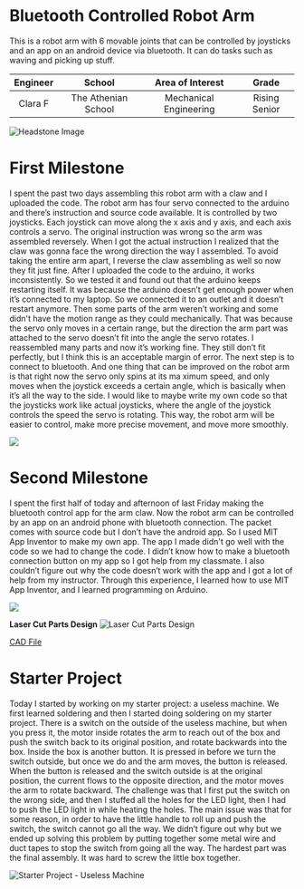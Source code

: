 ﻿# Bluetooth Controlled Robot Arm
This is a robot arm with 6 movable joints that can be controlled by joysticks and an app on an android device via bluetooth. It can do tasks such as waving and picking up stuff. 

| **Engineer** | **School** | **Area of Interest** | **Grade** |
|:--:|:--:|:--:|:--:|
| Clara F | The Athenian School | Mechanical Engineering | Rising Senior

![Headstone Image](https://lh3.googleusercontent.com/pw/AM-JKLXsK3lNGGu61SQXigdJyIAEo9SjGkfPI22a49oZETByClf-c2qKyyXh5xXfWqGBXRmi4MA_x8g7ikZG8GlxJhH7K0M3Jx50SIMyORBxDius3G_AhSm-57lfM9T5V6V3nLcrN6QhtYGI9XU3lU4Ailrg=s1578-no?authuser=0)

# First Milestone
  
I spent the past two days assembling this robot arm with a claw and I uploaded the code. The robot arm has four servo connected to the arduino and there’s instruction and source code available. It is controlled by two joysticks. Each joystick can move along the x axis and y axis, and each axis controls a servo. 
The original instruction was wrong so the arm was assembled reversely. When I got the actual instruction I realized that the claw was gonna face the wrong direction the way I assembled. To avoid taking the entire arm apart, I reverse the claw assembling as well so now they fit just fine. 
After I uploaded the code to the arduino, it works inconsistently. So we tested it and found out that the arduino keeps restarting itself. It was because the arduino doesn’t get enough power when it’s connected to my laptop. So we connected it to an outlet and it doesn’t restart anymore. 
Then some parts of the arm weren’t working and some didn't have the motion range as they could mechanically. That was because the servo only moves in a certain range, but the direction the arm part was attached to the servo doesn’t fit into the angle the servo rotates. I reassembled many parts and now it’s working fine. They still don’t fit perfectly, but I think this is an acceptable margin of error. 
The next step is to connect to bluetooth. And one thing that can be improved on the robot arm is that right now the servo only spins at its ma
ximum speed, and only moves when the joystick exceeds a certain angle, which is basically when it’s all the way to the side. I would like to maybe write my own code so that the joysticks work like actual joysticks, where the angle of the joystick controls the speed the servo is rotating. This way, the robot arm will be easier to control, make more precise movement, and move more smoothly. 

![](https://res.cloudinary.com/marcomontalbano/image/upload/v1656719699/video_to_markdown/images/youtube--2OmYGRiQO98-c05b58ac6eb4c4700831b2b3070cd403.jpg)

# Second Milestone
I spent the first half of today and afternoon of last Friday making the bluetooth control app for the arm claw. Now the robot arm can be controlled by an app on an android phone with bluetooth connection. 
The packet comes with source code but I don’t have the android app. So I used MIT App Inventor to make my own app. The app I made didn't go well with the code so we had to change the code. I didn’t know how to make a bluetooth connection button on my app so I got help from my classmate. I also couldn’t figure out why the code doesn’t work with the app and I got a lot of help from my instructor. 
Through this experience, I learned how to use MIT App Inventor, and I learned programming on Arduino. 

![](https://res.cloudinary.com/marcomontalbano/image/upload/v1656604288/video_to_markdown/images/youtube--irIIvKyG0IE-c05b58ac6eb4c4700831b2b3070cd403.jpg)

**Laser Cut Parts Design**
![Laser Cut Parts Design](https://lh3.googleusercontent.com/TZxWjPHchkxylm7HSZKYm-JtO2rbewmp2qmyUKZq-lT0VD5BMPnT3h2pgGm3RiAhlM6D_Bgykp77j67KISqUl2MtHATCeN-_E2KM9CTUVZ2DfBNBFkW6adAavkcwo0XHUyVjVpXAFFDW-RunBBFqMePPe2_OXCVTadRvtbDyUu5tVFzZHC9A-R0LFurv01pEqUwlZtAoVDLPOQdOlLFNIH4xs0ngsu4z-aLzIRJdUWPk1jNB1F_gfvSIVFUndl4rVh7PCAxhYJkmNv4RO3HCEAaj2bShKUzNAXrXCWHN9ksxQxKdtklaWS8ksCVXR1PFE46P9ri4fObI6_uGp9Wjla_WoOZ37M4toppV8w-JGEbLqeEd6VvXPMcTeg86UjVRU-iZqG5-v4fY68GVoTD_BeUzfsXTiMaSqMDpm8nnz97UpbztRXUIBbSH1Z3vm0hjDrYNGKkeM7veDTP9hlN2g51jOdhTIyXymatK0uoKsQDC4F3sLx3lf9Nbn0ep3tmLMYIKBjw32PqkIlF21-B7JtdwCRAC7GITDAPv958oQQPahGcUetHXUurfQzPGtm2uraVmJtE7jjf8dIYb1rwZ3GmTTuUNLL6sYl0HaiU44aCePnrRYmxBZJcLHUTeD12rBaM1ZQRReYGUB55Fhs3WuKMO0ENs11YC32WFluorViwgLZARIgW0uLOxZsEcFYaPo_4Ro-3bzl6LqYVzeMmG51KvDlMDaceXMx5NnG0A9BLlpd9RUZNjaMjaIvc=w1406-h538-no?authuser=0)

[CAD File](https://github.com/BlueStamp-Engineering-2022/Clara_BSE_Project/blob/main/laser%20cut%20parts%20v4.step)

# Starter Project

Today I started by working on my starter project: a useless machine. We first learned soldering and then I started doing soldering on my starter project. There is a switch on the outside of the useless machine, but when you press it, the motor inside rotates the arm to reach out of the box and push the switch back to its original position, and rotate backwards into the box. Inside the box is another button. It is pressed in before we turn the switch outside, but once we do and the arm moves, the button is released. When the button is released and the switch outside is at the original position, the current flows to the opposite direction, and the motor moves the arm to rotate backward. 
The challenge was that I first put the switch on the wrong side, and then I stuffed all the holes for the LED light, then I had to push the LED light in while heating the holes. The main issue was that for some reason, in order to have the little handle to roll up and push the switch, the switch cannot go all the way. We didn’t figure out why but we ended up solving this problem by putting together some metal wire and duct tapes to stop the switch from going all the way. The hardest part was the final assembly. It was hard to screw the little box together. 

![Starter Project - Useless Machine](https://res.cloudinary.com/marcomontalbano/image/upload/v1656087559/video_to_markdown/images/youtube--6KiQ8fqsXjA-c05b58ac6eb4c4700831b2b3070cd403.jpg)



